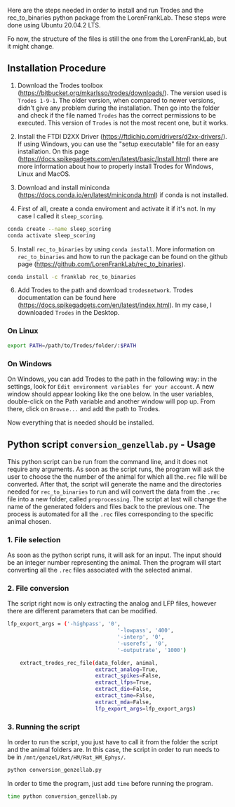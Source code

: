 Here are the steps needed in order to install and run Trodes and the rec_to_binaries python package from the LorenFrankLab. These steps were done using Ubuntu 20.04.2 LTS.  

Fo now, the structure of the files is still the one from the LorenFrankLab, but it might change.

## Installation Procedure

1. Download the Trodes toolbox (https://bitbucket.org/mkarlsso/trodes/downloads/). The version used is `Trodes 1-9-1`. The older version, when compared to newer versions, didn't give any problem during the installation. Then go into the folder and check if the file named `Trodes` has the correct permissions to be executed. This version of `Trodes` is not the most recent one, but it works.
2. Install the FTDI D2XX Driver (https://ftdichip.com/drivers/d2xx-drivers/). If using Windows, you can use the "setup executable" file for an easy installation. On this page (https://docs.spikegadgets.com/en/latest/basic/Install.html) there are more information about how to properly install Trodes for Windows, Linux and MacOS. 
3. Download and install miniconda (https://docs.conda.io/en/latest/miniconda.html) if conda is not installed.

4. First of all, create a conda enviroment and activate it if it's not. In my case I called it `sleep_scoring`.
```bash
conda create --name sleep_scoring
conda activate sleep_scoring
```

5. Install `rec_to_binaries` by using `conda install`. More information on `rec_to_binaries` and how to run the package can be found on the github page (https://github.com/LorenFrankLab/rec_to_binaries).
```bash
conda install -c franklab rec_to_binaries
```
6. Add Trodes to the path and download `trodesnetwork`. Trodes documentation can be found here (https://docs.spikegadgets.com/en/latest/index.html). In my case, I downloaded `Trodes` in the Desktop.

### On Linux

```bash
export PATH=/path/to/Trodes/folder/:$PATH
```

### On Windows

On Windows, you can add Trodes to the path in the following way: in the settings, look for `Edit environment variables for your account`. A new window should appear looking like the one below. 
In the user variables, double-click on the Path variable and another window will pop up. From there, click on `Browse...` and add the path to Trodes.

Now everything that is needed should be installed.

## Python script `conversion_genzellab.py` - Usage

This python script can be run from the command line, and it does not require any arguments. As soon as the script runs, the program will ask the user to choose  the the number of the animal for which all the`.rec` file will be converted. After that,  the script will generate the name and the directories needed for `rec_to_binaries` to run and will convert the data from the `.rec` file into a new folder, called `preprocessing`. The script at last will change the name of the generated folders and files back to the previous one. The process is automated for all the `.rec` files corresponding to the specific animal chosen.

### 1. File selection

As soon as the python script runs, it will ask for an input. The input should be an integer number representing the animal. Then the program will start converting all the `.rec` files associated with the selected animal. 

### 2. File conversion

The script right now is only extracting the analog and LFP files, however there are different parameters that can be modified.
```bash
lfp_export_args = ('-highpass', '0',
                                   '-lowpass', '400',
                                   '-interp', '0',
                                   '-userefs', '0',
                                   '-outputrate', '1000')

    extract_trodes_rec_file(data_folder, animal,
                            extract_analog=True,
                            extract_spikes=False,
                            extract_lfps=True,
                            extract_dio=False,
                            extract_time=False,
                            extract_mda=False,
                            lfp_export_args=lfp_export_args)
```

### 3. Running the script

In order to run the script, you just have to call it from the folder the script and the animal folders are. In this case, the script in order to run needs to be in `/mnt/genzel/Rat/HM/Rat_HM_Ephys/`.

```bash
python conversion_genzellab.py
```
In order to time the program, just add `time` before running the program.
```bash
time python conversion_genzellab.py
```

